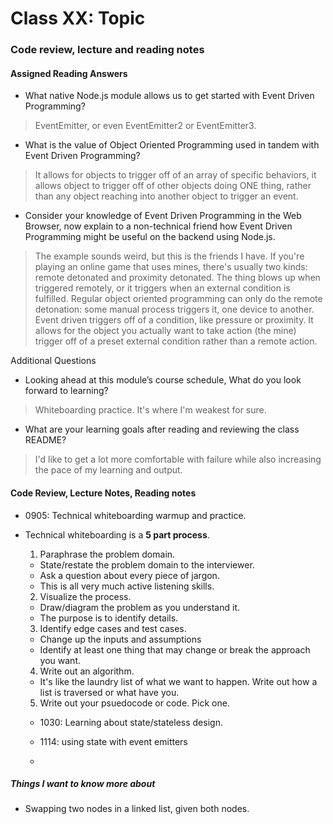 # Class XX: Topic

### Code review, lecture and reading notes


#### Assigned Reading Answers

- What native Node.js module allows us to get started with Event Driven Programming?

> EventEmitter, or even EventEmitter2 or EventEmitter3.

- What is the value of Object Oriented Programming used in tandem with Event Driven Programming?

> It allows for objects to trigger off of an array of specific behaviors, it allows object to trigger off of other objects doing ONE thing, rather than any object reaching into another object to trigger an event.  

- Consider your knowledge of Event Driven Programming in the Web Browser, now explain to a non-technical friend how Event Driven Programming might be useful on the backend using Node.js.

> The example sounds weird, but this is the friends I have.  If you're playing an online game that uses mines, there's usually two kinds: remote detonated and proximity detonated.  The thing blows up when triggered remotely, or it triggers when an external condition is fulfilled.  Regular object oriented programming can only do the remote detonation: some manual process triggers it, one device to another.  Event driven triggers off of a condition, like pressure or proximity.  It allows for the object you actually want to take action (the mine) trigger off of a preset external condition rather than a remote action.

Additional Questions

- Looking ahead at this module’s course schedule, What do you look forward to learning?

> Whiteboarding practice.  It's where I'm weakest for sure.

- What are your learning goals after reading and reviewing the class README?

> I'd like to get a lot more comfortable with failure while also increasing the pace of my learning and output.

#### Code Review, Lecture Notes, Reading notes

- 0905: Technical whiteboarding warmup and practice.

- Technical whiteboarding is a **5 part process**.
  1. Paraphrase the problem domain.
    - State/restate the problem domain to the interviewer.
    - Ask a question about every piece of jargon.
    - This is all very much active listening skills.
  2. Visualize the process.
    - Draw/diagram the problem as you understand it.
    - The purpose is to identify details.
  3. Identify edge cases and test cases.
    - Change up the inputs and assumptions
    - Identify at least one thing that may change or break the approach you want.
  4. Write out an algorithm.
    - It's like the laundry list of what we want to happen.  Write out how a list is traversed or what have you.
  5. Write out your psuedocode or code.  Pick one.

  - 1030: Learning about state/stateless design.  

  - 1114: using state with event emitters

  - 

##### Things I want to know more about

- Swapping two nodes in a linked list, given both nodes.
